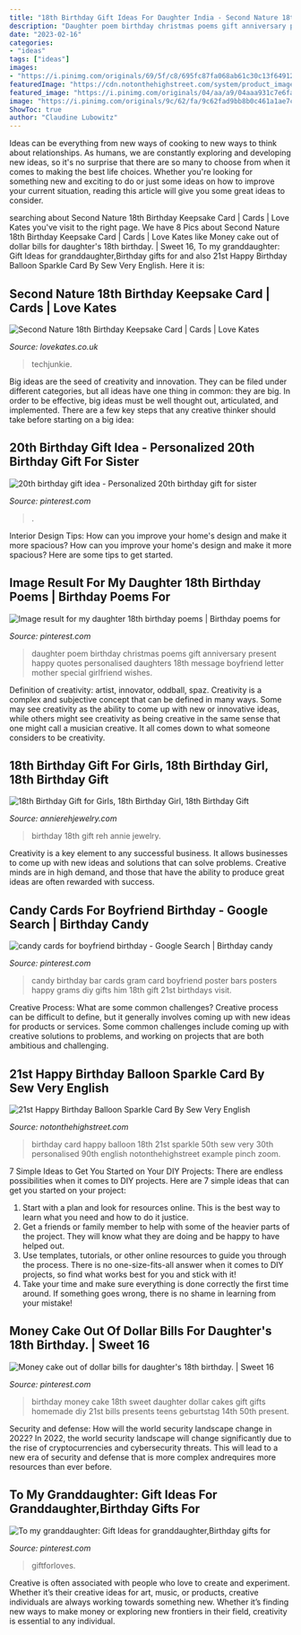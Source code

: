 ```yaml
---
title: "18th Birthday Gift Ideas For Daughter India - Second Nature 18th Birthday Keepsake Card"
description: "Daughter poem birthday christmas poems gift anniversary present happy quotes personalised daughters 18th message boyfriend letter mother special girlfriend wishes"
date: "2023-02-16"
categories:
- "ideas"
tags: ["ideas"]
images:
- "https://i.pinimg.com/originals/69/5f/c8/695fc87fa068ab61c30c13f64912492d.jpg"
featuredImage: "https://cdn.notonthehighstreet.com/system/product_images/images/002/054/317/original_21st-happy-birthday-balloon-sparkle-card.jpg"
featured_image: "https://i.pinimg.com/originals/04/aa/a9/04aaa931c7e6fa3b04cdaff3496477e6.jpg"
image: "https://i.pinimg.com/originals/9c/62/fa/9c62fad9bb8b0c461a1ae7c3a81a1b93.jpg"
ShowToc: true
author: "Claudine Lubowitz"
---
```



Ideas can be everything from new ways of cooking to new ways to think about relationships. As humans, we are constantly exploring and developing new ideas, so it's no surprise that there are so many to choose from when it comes to making the best life choices. Whether you're looking for something new and exciting to do or just some ideas on how to improve your current situation, reading this article will give you some great ideas to consider.

	

		
searching about Second Nature 18th Birthday Keepsake Card | Cards | Love Kates you've visit to the right page. We have 8 Pics about Second Nature 18th Birthday Keepsake Card | Cards | Love Kates like Money cake out of dollar bills for daughter&#039;s 18th birthday. | Sweet 16, To my granddaughter: Gift Ideas for granddaughter,Birthday gifts for and also 21st Happy Birthday Balloon Sparkle Card By Sew Very English. Here it is:
		
    
## Second Nature 18th Birthday Keepsake Card | Cards | Love Kates

<img loading=lazy src="https://images.esellerpro.com/3274/I/136/59/lrgscaleBXE152E-Birthday-Card.jpg" onerror="this.onerror=null;this.src='https://tse4.mm.bing.net/th?id=OIP.BQ9P4M741TXkLl4ixsLdRwHaHe&amp;pid=15.1';" alt="Second Nature 18th Birthday Keepsake Card | Cards | Love Kates">

_Source: lovekates.co.uk_

>techjunkie. 

	

Big ideas are the seed of creativity and innovation. They can be filed under different categories, but all ideas have one thing in common: they are big. In order to be effective, big ideas must be well thought out, articulated, and implemented. There are a few key steps that any creative thinker should take before starting on a big idea: 

    
## 20th Birthday Gift Idea - Personalized 20th Birthday Gift For Sister

<img loading=lazy src="https://i.pinimg.com/736x/27/8e/ef/278eefe332cfd1cf668a6e8dffcc6570.jpg" onerror="this.onerror=null;this.src='https://tse3.mm.bing.net/th?id=OIP.FhnJ5GfBWrDZj0C2hEZsvgHaF4&amp;pid=15.1';" alt="20th birthday gift idea - Personalized 20th birthday gift for sister">

_Source: pinterest.com_

>. 

	

Interior Design Tips: How can you improve your home's design and make it more spacious?
How can you improve your home's design and make it more spacious? Here are some tips to get started.

    
## Image Result For My Daughter 18th Birthday Poems | Birthday Poems For

<img loading=lazy src="https://i.pinimg.com/originals/9c/62/fa/9c62fad9bb8b0c461a1ae7c3a81a1b93.jpg" onerror="this.onerror=null;this.src='https://tse2.mm.bing.net/th?id=OIP.JxZuILTcOPfThpZw-6kyJQAAAA&amp;pid=15.1';" alt="Image result for my daughter 18th birthday poems | Birthday poems for">

_Source: pinterest.com_

>daughter poem birthday christmas poems gift anniversary present happy quotes personalised daughters 18th message boyfriend letter mother special girlfriend wishes. 

	

Definition of creativity: artist, innovator, oddball, spaz.
Creativity is a complex and subjective concept that can be defined in many ways. Some may see creativity as the ability to come up with new or innovative ideas, while others might see creativity as being creative in the same sense that one might call a musician creative. It all comes down to what someone considers to be creativity.

    
## 18th Birthday Gift For Girls, 18th Birthday Girl, 18th Birthday Gift

<img loading=lazy src="https://i.etsystatic.com/5921435/r/il/733ea0/1971584033/il_fullxfull.1971584033_pdgn.jpg" onerror="this.onerror=null;this.src='https://tse4.mm.bing.net/th?id=OIP.2DyLSDvI35GYJzJVPlQOTQHaHa&amp;pid=15.1';" alt="18th Birthday Gift for Girls, 18th Birthday Girl, 18th Birthday Gift">

_Source: annierehjewelry.com_

>birthday 18th gift reh annie jewelry. 

	

Creativity is a key element to any successful business. It allows businesses to come up with new ideas and solutions that can solve problems. Creative minds are in high demand, and those that have the ability to produce great ideas are often rewarded with success.

    
## Candy Cards For Boyfriend Birthday - Google Search | Birthday Candy

<img loading=lazy src="https://i.pinimg.com/originals/69/5f/c8/695fc87fa068ab61c30c13f64912492d.jpg" onerror="this.onerror=null;this.src='https://tse1.mm.bing.net/th?id=OIP.-l0poRCKHImAIi17JSnsHQHaJ6&amp;pid=15.1';" alt="candy cards for boyfriend birthday - Google Search | Birthday candy">

_Source: pinterest.com_

>candy birthday bar cards gram card boyfriend poster bars posters happy grams diy gifts him 18th gift 21st birthdays visit. 

	

Creative Process: What are some common challenges?
Creative process can be difficult to define, but it generally involves coming up with new ideas for products or services. Some common challenges include coming up with creative solutions to problems, and working on projects that are both ambitious and challenging.

    
## 21st Happy Birthday Balloon Sparkle Card By Sew Very English

<img loading=lazy src="https://cdn.notonthehighstreet.com/system/product_images/images/002/054/317/original_21st-happy-birthday-balloon-sparkle-card.jpg" onerror="this.onerror=null;this.src='https://tse4.mm.bing.net/th?id=OIP.Xl99Sfg8yV4u8swKTB7MrAHaHa&amp;pid=15.1';" alt="21st Happy Birthday Balloon Sparkle Card By Sew Very English">

_Source: notonthehighstreet.com_

>birthday card happy balloon 18th 21st sparkle 50th sew very 30th personalised 90th english notonthehighstreet example pinch zoom. 

	

7 Simple Ideas to Get You Started on Your DIY Projects:
There are endless possibilities when it comes to DIY projects. Here are 7 simple ideas that can get you started on your project:
1. Start with a plan and look for resources online. This is the best way to learn what you need and how to do it justice.
2. Get a friends or family member to help with some of the heavier parts of the project. They will know what they are doing and be happy to have helped out.
3. Use templates, tutorials, or other online resources to guide you through the process. There is no one-size-fits-all answer when it comes to DIY projects, so find what works best for you and stick with it!
4. Take your time and make sure everything is done correctly the first time around. If something goes wrong, there is no shame in learning from your mistake!

    
## Money Cake Out Of Dollar Bills For Daughter&#039;s 18th Birthday. | Sweet 16

<img loading=lazy src="https://i.pinimg.com/originals/04/aa/a9/04aaa931c7e6fa3b04cdaff3496477e6.jpg" onerror="this.onerror=null;this.src='https://tse2.mm.bing.net/th?id=OIP.s7I0JBZYxKm1EvaQijODygHaJ3&amp;pid=15.1';" alt="Money cake out of dollar bills for daughter&#039;s 18th birthday. | Sweet 16">

_Source: pinterest.com_

>birthday money cake 18th sweet daughter dollar cakes gift gifts homemade diy 21st bills presents teens geburtstag 14th 50th present. 

	

Security and defense: How will the world security landscape change in 2022?
In 2022, the world security landscape will change significantly due to the rise of cryptocurrencies and cybersecurity threats. This will lead to a new era of security and defense that is more complex andrequires more resources than ever before.

    
## To My Granddaughter: Gift Ideas For Granddaughter,Birthday Gifts For

<img loading=lazy src="https://i.pinimg.com/736x/82/7e/2b/827e2bfdadd39ee81425cd65d0e020b3.jpg" onerror="this.onerror=null;this.src='https://tse3.mm.bing.net/th?id=OIP.ROtqdW9nJQJTKl5wnwcc8AHaHa&amp;pid=15.1';" alt="To my granddaughter: Gift Ideas for granddaughter,Birthday gifts for">

_Source: pinterest.com_

>giftforloves. 

	

Creative is often associated with people who love to create and experiment. Whether it’s their creative ideas for art, music, or products, creative individuals are always working towards something new. Whether it’s finding new ways to make money or exploring new frontiers in their field, creativity is essential to any individual.

